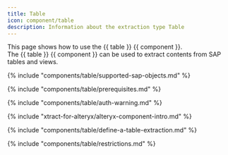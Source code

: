```yaml
---
title: Table
icon: component/table
description: Information about the extraction type Table
---
```


This page shows how to use the {{ table }} {{ component }}.<br>
The {{ table }} {{ component }} can be used to extract contents from SAP tables and views.

{% include "components/table/supported-sap-objects.md"  %}

{% include "components/table/prerequisites.md" %}

{% include "components/table/auth-warning.md"  %}

{% include "xtract-for-alteryx/alteryx-component-intro.md"  %}

{% include "components/table/define-a-table-extraction.md"  %}

{% include "components/table/restrictions.md"  %}

